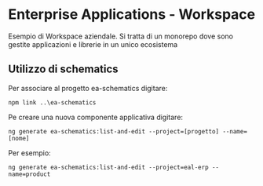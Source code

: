 # Enterprise Applications - Workspace

Esempio di Workspace aziendale. Si tratta di un monorepo dove sono gestite applicazioni e librerie in un unico ecosistema

## Utilizzo di schematics

Per associare al progetto ea-schematics digitare:

`npm link ..\ea-schematics`

Pe creare una nuova componente applicativa digitare:

`ng generate ea-schematics:list-and-edit --project=[progetto] --name=[nome]`

Per esempio:

`ng generate ea-schematics:list-and-edit --project=eal-erp --name=product`

